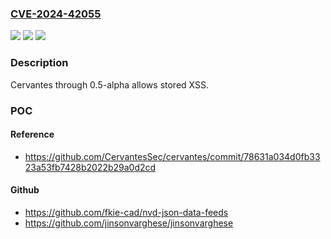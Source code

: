 ### [CVE-2024-42055](https://cve.mitre.org/cgi-bin/cvename.cgi?name=CVE-2024-42055)
![](https://img.shields.io/static/v1?label=Product&message=n%2Fa&color=blue)
![](https://img.shields.io/static/v1?label=Version&message=n%2Fa&color=blue)
![](https://img.shields.io/static/v1?label=Vulnerability&message=n%2Fa&color=brighgreen)

### Description

Cervantes through 0.5-alpha allows stored XSS.

### POC

#### Reference
- https://github.com/CervantesSec/cervantes/commit/78631a034d0fb3323a53fb7428b2022b29a0d2cd

#### Github
- https://github.com/fkie-cad/nvd-json-data-feeds
- https://github.com/jinsonvarghese/jinsonvarghese

